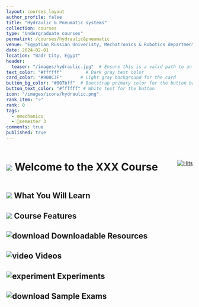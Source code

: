 ```yaml
---
layout: courses_layout
author_profile: false
title: "Hydraulic & Pneumatic systems"
collection: courses
type: "Undergraduate courses"
permalink: /courses/hydraulic&pneumatic
venue: "Egyptian Russian Univeristy, Mechatronics & Robotics department"
date: 2024-02-01
location: "Badr City, Egypt"
header:
  teaser: "/images/hydraulic.jpg"  # Ensure this is a valid path to an image file
text_color: "#ffffff"         # Dark gray text color
card_color: "#900C3F"       # Light gray background for the card
button_bg_color: "#007bff"  # Bootstrap primary color for the button background
button_text_color: "#ffffff" # White text for the button
icon: "/images/icons/hydraulic.png"
rank_item: "⭐"
rank: 0
tags:
  - ⚙️mechanics
  - 📅semester 3
comments: true
published: true
---
```


<!-- ############################## ++++++++++++++ Body Start ++++++++++++++ ############################## -->
<div style="display: flex; justify-content: space-between; align-items: center;">
    <h1 class="exercises-header" style="background: #ffffff00; --header-text-color: #474646; padding: 0px;"><img src="../images/icons/pin.png"> Welcome to the XXX Course</h1>
    <a href="https://hits.sh/elsayedaner.github.io/courses/fluid_mechanics/"><img alt="Hits" src="https://hits.sh/elsayedaner.github.io/courses/material.svg?style=for-the-badge"/></a>
</div>

<h2 class="exercises-header" style="background: #ffffff00; --header-text-color: #474646; padding: 0px; text-decoration: none;"><img src="../images/icons/pin.png"> What You Will Learn</h2>

<h2 class="exercises-header" style="background: #ffffff00; --header-text-color: #474646; padding: 0px; text-decoration: none;"><img src="../images/icons/pin.png"> Course Features</h2>

<h2 class="exercises-header" style="--header-start-color: {{ page.card_color }}; --header-text-color: {{ page.text_color }};"><img src="../images/icons/download.png" alt="download"> Downloadable Resources</h2>

<h2 class="exercises-header" style="--header-start-color: {{ page.card_color }}; --header-text-color: {{ page.text_color }};"><img src="../images/icons/video.png" alt="video"> Videos</h2>

<h2 class="exercises-header" style="--header-start-color: {{ page.card_color }}; --header-text-color: {{ page.text_color }};"><img src="../images/icons/experiment.png" alt="experiment"> Experiments</h2>

<h2 class="exercises-header" style="--header-start-color: {{ page.card_color }}; --header-text-color: {{ page.text_color }};"><img src="../images/icons/exams.png" alt="download"> Sample Exams</h2>

<!-- ############################## ++++++++++++++ Body End ++++++++++++++ ############################## -->
